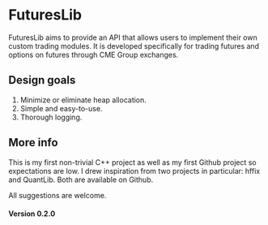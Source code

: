 # FuturesLib
FuturesLib aims to provide an API that allows users to implement their own
custom trading modules. It is developed specifically for trading futures and options
on futures through CME Group exchanges.

## Design goals
1. Minimize or eliminate heap allocation.
2. Simple and easy-to-use.
3. Thorough logging.

## More info
This is my first non-trivial C++ project as well as my first Github project so
expectations are low. I drew inspiration from two projects in particular: hffix and
QuantLib. Both are available on Github.

All suggestions are welcome.

#### Version 0.2.0